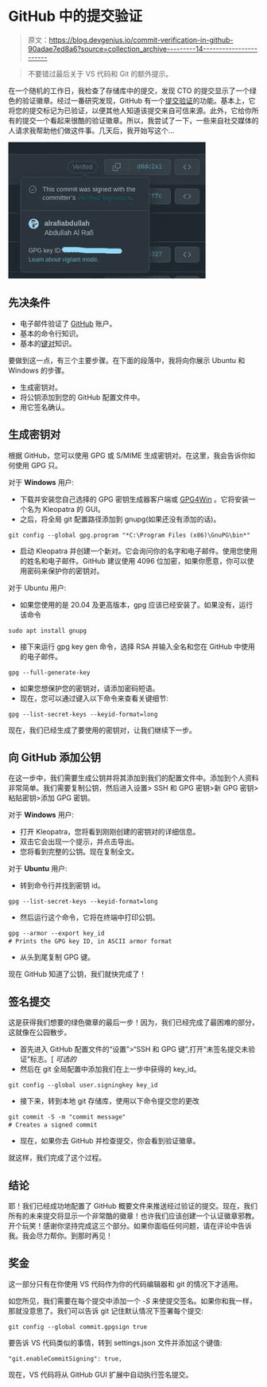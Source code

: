 # GitHub 中的提交验证

> 原文：<https://blog.devgenius.io/commit-verification-in-github-90adae7ed8a6?source=collection_archive---------14----------------------->

> 不要错过最后关于 VS 代码和 Git 的额外提示。

在一个随机的工作日，我检查了存储库中的提交，发现 CTO 的提交显示了一个绿色的验证徽章。经过一番研究发现，GitHub 有一个[提交验证](https://docs.github.com/en/authentication/managing-commit-signature-verification)的功能。基本上，它将您的提交标记为已验证，以便其他人知道该提交来自可信来源。此外，它给你所有的提交一个看起来很酷的验证徽章。所以，我尝试了一下，一些来自社交媒体的人请求我帮助他们做这件事。几天后，我开始写这个…

![](img/3ca539c3cb41a2d26b182f19776e5d45.png)

## 先决条件

*   电子邮件验证了 [GitHub](http://github.com) 账户。
*   基本的命令行知识。
*   基本的[键对](https://www.ssl2buy.com/wiki/what-is-a-public-and-private-key-pair)知识。

要做到这一点，有三个主要步骤。在下面的段落中，我将向你展示 Ubuntu 和 Windows 的步骤。

*   生成密钥对。
*   将公钥添加到您的 GitHub 配置文件中。
*   用它签名确认。

## 生成密钥对

根据 GitHub，您可以使用 GPG 或 S/MIME 生成密钥对。在这里，我会告诉你如何使用 GPG 只。

对于 **Windows** 用户:

*   下载并安装您自己选择的 GPG 密钥生成器客户端或 [GPG4Win](https://www.gpg4win.org/) 。它将安装一个名为 Kleopatra 的 GUI。
*   之后，将全局 git 配置路径添加到 gnupg(如果还没有添加的话)。

```
git config --global gpg.program "*C:\Program Files (x86)\GnuPG\bin*"
```

*   启动 Kleopatra 并创建一个新对。它会询问你的名字和电子邮件。使用您使用的姓名和电子邮件。GitHub 建议使用 4096 位加密，如果你愿意，你可以使用密码来保护你的密钥对。

对于 Ubuntu 用户:

*   如果您使用的是 20.04 及更高版本，gpg 应该已经安装了。如果没有，运行该命令

```
sudo apt install gnupg
```

*   接下来运行 gpg key gen 命令，选择 RSA 并输入全名和您在 GitHub 中使用的电子邮件。

```
gpg --full-generate-key
```

*   如果您想保护您的密钥对，请添加密码短语。
*   现在，您可以通过键入以下命令来查看关键细节:

```
gpg --list-secret-keys --keyid-format=long 
```

现在，我们已经生成了要使用的密钥对，让我们继续下一步。

## 向 GitHub 添加公钥

在这一步中，我们需要生成公钥并将其添加到我们的配置文件中。添加到个人资料非常简单。我们需要复制公钥，然后进入设置> SSH 和 GPG 密钥>新 GPG 密钥>粘贴密钥>添加 GPG 密钥。

对于 **Windows** 用户:

*   打开 Kleopatra，您将看到刚刚创建的密钥对的详细信息。
*   双击它会出现一个提示，并点击导出。
*   您将看到完整的公钥。现在复制全文。

对于 **Ubuntu** 用户:

*   转到命令行并找到密钥 id。

```
gpg --list-secret-keys --keyid-format=long
```

*   然后运行这个命令，它将在终端中打印公钥。

```
gpg --armor --export key_id
# Prints the GPG key ID, in ASCII armor format
```

*   从头到尾复制 GPG 键。

现在 GitHub 知道了公钥，我们就快完成了！

## 签名提交

这是获得我们想要的绿色徽章的最后一步！因为，我们已经完成了最困难的部分，这就像在公园散步。

*   首先进入 GitHub 配置文件的“设置”>“SSH 和 GPG 键”,打开“未签名提交未验证”标志。[ *可选的*
*   然后在 git 全局配置中添加我们在上一步中获得的 key_id。

```
git config --global user.signingkey key_id
```

*   接下来，转到本地 git 存储库，使用以下命令提交您的更改

```
git commit -S -m "commit message"
# Creates a signed commit
```

*   现在，如果你去 GitHub 并检查提交，你会看到验证徽章。

就这样，我们完成了这个过程。

## 结论

耶！我们已经成功地配置了 GitHub 概要文件来推送经过验证的提交。现在，我们所有的未来提交将显示一个非常酷的徽章！也许我们应该创建一个认证徽章邪教。开个玩笑！感谢你坚持完成这三个部分。如果你面临任何问题，请在评论中告诉我。我会尽力帮你。到那时再见！

## 奖金

这一部分只有在你使用 VS 代码作为你的代码编辑器和 git 的情况下才适用。

如您所见，我们需要在每个提交中添加一个 *-S* 来使提交签名。如果你和我一样，那就没意思了。我们可以告诉 git 记住默认情况下签署每个提交:

```
git config --global commit.gpgsign true
```

要告诉 VS 代码类似的事情，转到 settings.json 文件并添加这个键值:

```
"git.enableCommitSigning": true,
```

现在，VS 代码将从 GitHub GUI 扩展中自动执行签名提交。